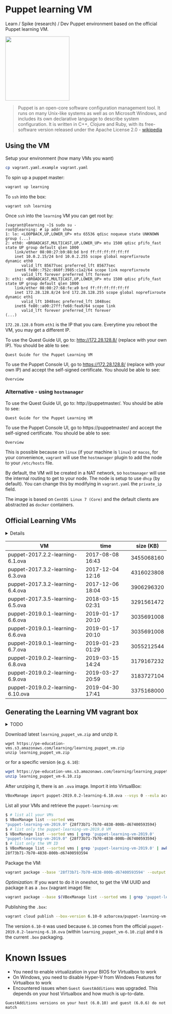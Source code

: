# Puppet learning VM

Learn / Spike (research) / Dev Puppet environment based on the official Puppet learning VM. 

<img src='https://upload.wikimedia.org/wikipedia/en/0/09/Puppet%27s_company_logo.png' width='200px'>

> Puppet is an open-core software configuration management tool. It runs on many Unix-like systems as well as on Microsoft Windows, and includes its own declarative language to describe system configuration. It is written in C++, Clojure and Ruby, with its free-software version released under the Apache License 2.0 - [wikipedia](https://en.wikipedia.org/wiki/Puppet_(company)#Puppet)

<!-- @import "[TOC]" {cmd="toc" depthFrom=1 depthTo=6 orderedList=false} -->

## Using the VM

Setup your environment (how many VMs you want)
```bash
cp vagrant.yaml.example vagrant.yaml
```

To spin up a puppet master:
```bash
vagrant up learning
```

To `ssh` into the box:
```
vagrant ssh learning
```

Once `ssh` into the `learning` VM you can get root by:
```
[vagrant@learning ~]$ sudo su -
root@learning: # ip addr show
1: lo: <LOOPBACK,UP,LOWER_UP> mtu 65536 qdisc noqueue state UNKNOWN group (...)
2: eth0: <BROADCAST,MULTICAST,UP,LOWER_UP> mtu 1500 qdisc pfifo_fast state UP group default qlen 1000
    link/ether 08:00:27:b9:88:bd brd ff:ff:ff:ff:ff:ff
    inet 10.0.2.15/24 brd 10.0.2.255 scope global noprefixroute dynamic eth0
       valid_lft 85677sec preferred_lft 85677sec
    inet6 fe80::752c:860f:3985:c1a2/64 scope link noprefixroute 
       valid_lft forever preferred_lft forever
3: eth1: <BROADCAST,MULTICAST,UP,LOWER_UP> mtu 1500 qdisc pfifo_fast state UP group default qlen 1000
    link/ether 08:00:27:68:fe:a9 brd ff:ff:ff:ff:ff:ff
    inet 172.28.128.8/24 brd 172.28.128.255 scope global noprefixroute dynamic eth1
       valid_lft 1048sec preferred_lft 1048sec
    inet6 fe80::a00:27ff:fe68:fea9/64 scope link 
       valid_lft forever preferred_lft forever
(...)
```

`172.28.128.8` from `eth1` is the IP that you care. Everytime you reboot the VM, you may get a different IP.

To use the Quest Guide UI, go to: http://172.28.128.8/ (replace with your own IP). You should be able to see:
```
Quest Guide for the Puppet Learning VM
```
To use the Puppet Console UI, go to https://172.28.128.8/ (replace with your own IP) and accept the self-signed certificate. You should be able to see:
```
Overview
```

### Alternative - using `hostmanager`

To use the Quest Guide UI, go to: http://puppetmaster/. You should be able to see:
```
Quest Guide for the Puppet Learning VM
```
To use the Puppet Console UI, go to https://puppetmaster/ and accept the self-signed certificate. You should be able to see:
```
Overview
```

This is possible because on `linux` (if your machine is `linux`) or `macos`, for your convenience, `vagrant` will use the `hostmanager` plugin to add the node to your `/etc/hosts` file.

By default, the VM will be created in a NAT network, so `hostmanager` will use the internal routing to get to your node. The node is setup to use `dhcp` (by default). You can change this by modifying in `vagrant.yaml` the `private_ip` field.

The image is based on `CentOS Linux 7 (Core)` and the default clients are abstracted as `docker` containers.

## Official Learning VMs

<details>
<p>

Information was extracted using:
```
for i in $(ls -1 learning_puppet_vm*.zip); do unzip -ql $i; done | grep ova | awk '{print $4 " | " $2 " " $3 " | " $1}' | sort
```
</p>
</details>

VM | time | size (KB) 
-|-|-
puppet-2017.2.2-learning-6.1.ova | 2017-08-08 16:43 | 3455068160
puppet-2017.3.2-learning-6.3.ova | 2017-12-04 12:16 | 4316023808
puppet-2017.3.2-learning-6.4.ova | 2017-12-06 18:04 | 3906296320
puppet-2017.3.5-learning-6.5.ova | 2018-03-15 02:31 | 3291561472
puppet-2019.0.1-learning-6.6.ova | 2019-01-17 20:10 | 3035691008
puppet-2019.0.1-learning-6.6.ova | 2019-01-17 20:10 | 3035691008
puppet-2019.0.1-learning-6.7.ova | 2019-01-23 01:29 | 3055212544
puppet-2019.0.2-learning-6.8.ova | 2019-03-15 14:24 | 3179167232
puppet-2019.0.2-learning-6.9.ova | 2019-03-27 20:59 | 3183727104
puppet-2019.0.2-learning-6.10.ova | 2019-04-30 17:41 | 3375168000

## Generating the Learning VM vagrant box

<details>
  <summary>TODO</summary>
  Generate this image dynamically and create a Travis.CI Job to generate it.
</details>

Download latest `learning_puppet_vm.zip` and unzip it.

```
wget https://pe-education-vms.s3.amazonaws.com/learning/learning_puppet_vm.zip
unzip learning_puppet_vm.zip
```
or for a specific version (e.g. `6.10`):
```bash
wget https://pe-education-vms.s3.amazonaws.com/learning/learning_puppet_vm-6.10.zip
unzip learning_puppet_vm-6.10.zip
```

After unziping it, there is an `.ova` image. Import it into VirtualBox:
```bash
VBoxManage import puppet-2019.0.2-learning-6.10.ova --vsys 0 --eula accept --vsys 0 --vmname "puppet-learning-vm-2019.0" --settingsfile "puppet-learning-vm"
```

List all your VMs and retrieve the `puppet-learning-vm`:
```bash
$ # list all your VMs
$ VBoxManage list --sorted vms
"puppet-learning-vm-2019.0" {28f73b71-7b70-4838-800b-d67400593594}
$ # list only the puppet-learning-vm-2019.0 VM
$ VBoxManage list --sorted vms | grep 'puppet-learning-vm-2019.0'
"puppet-learning-vm-2019.0" {28f73b71-7b70-4838-800b-d67400593594}
$ # list only the VM ID
$ VBoxManage list --sorted vms | grep 'puppet-learning-vm-2019.0' | awk '{print $2}' | cut -d '{' -f2 | cut -d '}' -f1
28f73b71-7b70-4838-800b-d67400593594
```

Package the VM:
```bash
vagrant package --base '28f73b71-7b70-4838-800b-d67400593594' --output puppet-learning-vm.box
```

_Optimization_: If you want to do it in oneshot, to get the VM UUID and package it as a `.box` (vagrant image) file:
```bash
vagrant package --base $(VBoxManage list --sorted vms | grep 'puppet-learning-vm-2019.0' | awk '{print $2}' | cut -d '{' -f2 | cut -d '}' -f1) --output puppet-learning-vm.box
```

Publishing the `.box`:
```bash
vagrant cloud publish --box-version 6.10-0 azbarcea/puppet-learning-vm-2019.0 --release --description "Puppet learning VM containing the Quest to learn (https://puppet.com/blog/quest-to-learn-puppet-new-learning-vm)" --short-description "Puppet learning VM for PE 2019.0" --version-description "Based on the official puppet-2019.0.2-learning-6.10.ova from learning_puppet_vm-6.10.zip" 6.10-0 virtualbox puppet-learning-vm-2019.0.box
```

The version `6.10-0` was used because `6.10` comes from the official `puppet-2019.0.2-learning-6.10.ova` (within `learning_puppet_vm-6.10.zip`) and `0` is the current `.box` packaging. 

# Known Issues

* You need to enable virtualization in your BIOS for Virtualbox to work
* On Windows, you need to disable Hyper-V from Windows Features for Virtualbox to work
* Encountered issues when `Guest GuestAdditions` was upgraded. This depends on your host Virtualbox and how much is up-to-date.
```
GuestAdditions versions on your host (6.0.10) and guest (6.0.6) do not match
```